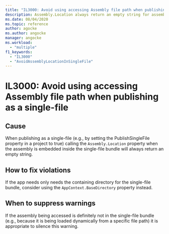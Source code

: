 ```yaml
---
title: "IL3000: Avoid using accessing Assembly file path when publishing as a single-file"
description: Assembly.Location always return an empty string for assemblies embedded in a single-file bundle
ms.date: 08/04/2020
ms.topic: reference
author: agocke
ms.author: angocke
manager: angocke
ms.workload:
  - "multiple"
f1_keywords:
  - "IL3000"
  - "AvoidAssemblyLocationInSingleFile"
---
```

# IL3000: Avoid using accessing Assembly file path when publishing as a single-file

## Cause

When publishing as a single-file (e.g., by setting the PublishSingleFile property in a project to true) calling the `Assembly.Location` property when the
assembly is embedded inside the single-file bundle will always return an empty string.

## How to fix violations

If the app needs only needs the containing directory for the single-file bundle, consider using the `AppContext.BaseDirectory` property instead.

## When to suppress warnings

If the assembly being accessed is definitely not in the single-file bundle (e.g., because it is being loaded dynamically from a specific
file path) it is appropriate to silence this warning.
